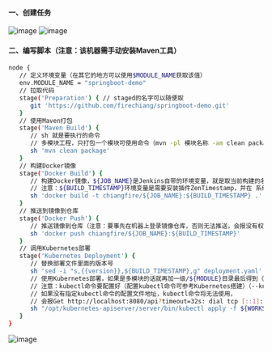 #### 一、创建任务
![image](https://github.com/firechiang/kubernetes-study/blob/master/jenkins/image/build01.PNG)
![image](https://github.com/firechiang/kubernetes-study/blob/master/jenkins/image/build02.PNG)
#### 二、编写脚本（注意：该机器需手动安装Maven工具）
```bash
node {
   // 定义环境变量（在其它的地方可以使用$MODULE_NAME获取该值）
   env.MODULE_NAME = "springboot-demo"
   // 拉取代码
   stage('Preparation') { // staged的名字可以随便取
      git 'https://github.com/firechiang/springboot-demo.git'
   }
   // 使用Maven打包 
   stage('Maven Build') {
      // sh 就是要执行的命令
      // 多模块工程，只打包一个模块可使用命令（mvn -pl 模块名称 -am clean package）打包
      sh 'mvn clean package'
   }
   // 构建Docker镜像
   stage('Docker Build') {
      // 构建Docker镜像，${JOB_NAME}是Jenkins自带的环境变量，就是取当前构建的名称（springboot-demo）。. 表示Dockerfile在当前目录
      // 注意：${BUILD_TIMESTAMP}环境变量是需要安装插件ZenTimestamp，并在 系统管理>系统配置>全局属性中，开启Date pattern for the BUILD_TIMESTAMP
      sh 'docker build -t chiangfire/${JOB_NAME}:${BUILD_TIMESTAMP} .'
   }
   // 推送到镜像到仓库
   stage('Docker Push') {
      // 推送镜像到仓库（注意：要事先在机器上登录镜像仓库，否则无法推送，会报没有权限的错误）
      sh 'docker push chiangfire/${JOB_NAME}:${BUILD_TIMESTAMP}'
   }
   // 调用Kubernetes部署
   stage('Kubernetes Deployment') {
      // 替换部署文件里面的版本号
      sh 'sed -i "s,{{version}},${BUILD_TIMESTAMP},g" deployment.yaml'
      // 使用Kubernetes部署，如果是多模块的话就再加一级/${MODULE}目录最后得到（${WORKSPACE}/${MODULE}/deployment.yaml）
      // 注意：kubectl命令要配置好（配置kubectl命令可参考Kubernetes搭建）（--kubeconfig是指定kubectl命令的配置文件所在地址）
      // 如果没有指定kubectl命令的配置文件地址，kubectl命令将无法使用，
      // 会报Get http://localhost:8080/api?timeout=32s: dial tcp [::1]:8080: connect: connection 错误，因为kubectl命令没有配置的话默认找本机的8080服务
      sh "/opt/kubernetes-apiserver/server/bin/kubectl apply -f ${WORKSPACE}/deployment.yaml --kubeconfig='/root/.kube/config'"
   }
}
```
![image](https://github.com/firechiang/kubernetes-study/blob/master/jenkins/image/build04.PNG)